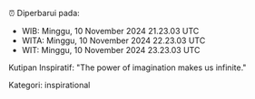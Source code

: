 ⏰ Diperbarui pada:
- WIB: Minggu, 10 November 2024 21.23.03 UTC
- WITA: Minggu, 10 November 2024 22.23.03 UTC
- WIT: Minggu, 10 November 2024 23.23.03 UTC

Kutipan Inspiratif:
"The power of imagination makes us infinite."


Kategori: inspirational


